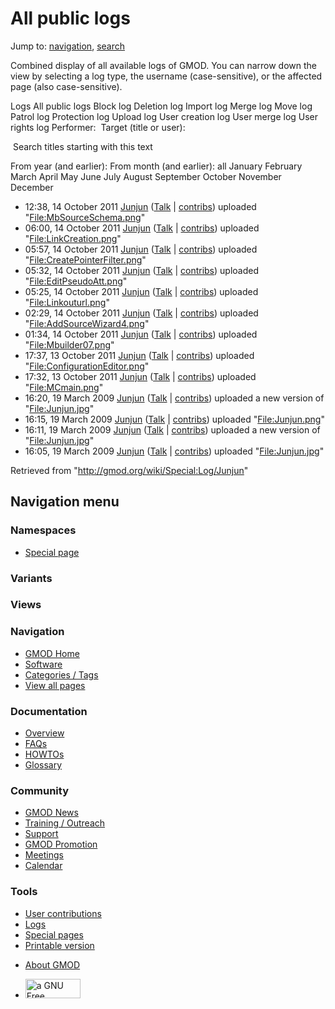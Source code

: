 <div id="mw-page-base" class="noprint">

</div>

<div id="mw-head-base" class="noprint">

</div>

<div id="content" class="mw-body" role="main">

<span id="top"></span>

<div id="mw-js-message" style="display:none;">

</div>



# <span dir="auto">All public logs</span>

<div id="bodyContent">

<div id="contentSub">

</div>

<div id="jump-to-nav" class="mw-jump">

Jump to: [navigation](#mw-navigation), [search](#p-search)

</div>

<div id="mw-content-text">

Combined display of all available logs of GMOD. You can narrow down the
view by selecting a log type, the username (case-sensitive), or the
affected page (also case-sensitive).

Logs All public logs Block log Deletion log Import log Merge log Move
log Patrol log Protection log Upload log User creation log User merge
log User rights log <span style="white-space: nowrap">Performer: </span>
<span style="white-space: nowrap">Target (title or user): </span>

 Search titles starting with this text

From year (and earlier): From month (and earlier): all January February
March April May June July August September October November December

- 12:38, 14 October 2011 <a href="/wiki/User:Junjun" class="mw-userlink"
  title="User:Junjun">Junjun</a> <span class="mw-usertoollinks">(<a
  href="/mediawiki/index.php?title=User_talk:Junjun&amp;action=edit&amp;redlink=1"
  class="new" title="User talk:Junjun (page does not exist)">Talk</a> \|
  [contribs](/wiki/Special:Contributions/Junjun "Special:Contributions/Junjun"))</span>
  uploaded
  "[File:MbSourceSchema.png](/wiki/File:MbSourceSchema.png "File:MbSourceSchema.png")"
- 06:00, 14 October 2011 <a href="/wiki/User:Junjun" class="mw-userlink"
  title="User:Junjun">Junjun</a> <span class="mw-usertoollinks">(<a
  href="/mediawiki/index.php?title=User_talk:Junjun&amp;action=edit&amp;redlink=1"
  class="new" title="User talk:Junjun (page does not exist)">Talk</a> \|
  [contribs](/wiki/Special:Contributions/Junjun "Special:Contributions/Junjun"))</span>
  uploaded
  "[File:LinkCreation.png](/wiki/File:LinkCreation.png "File:LinkCreation.png")"
- 05:57, 14 October 2011 <a href="/wiki/User:Junjun" class="mw-userlink"
  title="User:Junjun">Junjun</a> <span class="mw-usertoollinks">(<a
  href="/mediawiki/index.php?title=User_talk:Junjun&amp;action=edit&amp;redlink=1"
  class="new" title="User talk:Junjun (page does not exist)">Talk</a> \|
  [contribs](/wiki/Special:Contributions/Junjun "Special:Contributions/Junjun"))</span>
  uploaded
  "[File:CreatePointerFilter.png](/wiki/File:CreatePointerFilter.png "File:CreatePointerFilter.png")"
- 05:32, 14 October 2011 <a href="/wiki/User:Junjun" class="mw-userlink"
  title="User:Junjun">Junjun</a> <span class="mw-usertoollinks">(<a
  href="/mediawiki/index.php?title=User_talk:Junjun&amp;action=edit&amp;redlink=1"
  class="new" title="User talk:Junjun (page does not exist)">Talk</a> \|
  [contribs](/wiki/Special:Contributions/Junjun "Special:Contributions/Junjun"))</span>
  uploaded
  "[File:EditPseudoAtt.png](/wiki/File:EditPseudoAtt.png "File:EditPseudoAtt.png")"
- 05:25, 14 October 2011 <a href="/wiki/User:Junjun" class="mw-userlink"
  title="User:Junjun">Junjun</a> <span class="mw-usertoollinks">(<a
  href="/mediawiki/index.php?title=User_talk:Junjun&amp;action=edit&amp;redlink=1"
  class="new" title="User talk:Junjun (page does not exist)">Talk</a> \|
  [contribs](/wiki/Special:Contributions/Junjun "Special:Contributions/Junjun"))</span>
  uploaded
  "[File:Linkouturl.png](/wiki/File:Linkouturl.png "File:Linkouturl.png")"
- 02:29, 14 October 2011 <a href="/wiki/User:Junjun" class="mw-userlink"
  title="User:Junjun">Junjun</a> <span class="mw-usertoollinks">(<a
  href="/mediawiki/index.php?title=User_talk:Junjun&amp;action=edit&amp;redlink=1"
  class="new" title="User talk:Junjun (page does not exist)">Talk</a> \|
  [contribs](/wiki/Special:Contributions/Junjun "Special:Contributions/Junjun"))</span>
  uploaded
  "[File:AddSourceWizard4.png](/wiki/File:AddSourceWizard4.png "File:AddSourceWizard4.png")"
- 01:34, 14 October 2011 <a href="/wiki/User:Junjun" class="mw-userlink"
  title="User:Junjun">Junjun</a> <span class="mw-usertoollinks">(<a
  href="/mediawiki/index.php?title=User_talk:Junjun&amp;action=edit&amp;redlink=1"
  class="new" title="User talk:Junjun (page does not exist)">Talk</a> \|
  [contribs](/wiki/Special:Contributions/Junjun "Special:Contributions/Junjun"))</span>
  uploaded
  "[File:Mbuilder07.png](/wiki/File:Mbuilder07.png "File:Mbuilder07.png")"
- 17:37, 13 October 2011 <a href="/wiki/User:Junjun" class="mw-userlink"
  title="User:Junjun">Junjun</a> <span class="mw-usertoollinks">(<a
  href="/mediawiki/index.php?title=User_talk:Junjun&amp;action=edit&amp;redlink=1"
  class="new" title="User talk:Junjun (page does not exist)">Talk</a> \|
  [contribs](/wiki/Special:Contributions/Junjun "Special:Contributions/Junjun"))</span>
  uploaded
  "[File:ConfigurationEditor.png](/wiki/File:ConfigurationEditor.png "File:ConfigurationEditor.png")"
- 17:32, 13 October 2011 <a href="/wiki/User:Junjun" class="mw-userlink"
  title="User:Junjun">Junjun</a> <span class="mw-usertoollinks">(<a
  href="/mediawiki/index.php?title=User_talk:Junjun&amp;action=edit&amp;redlink=1"
  class="new" title="User talk:Junjun (page does not exist)">Talk</a> \|
  [contribs](/wiki/Special:Contributions/Junjun "Special:Contributions/Junjun"))</span>
  uploaded "[File:MCmain.png](/wiki/File:MCmain.png "File:MCmain.png")"
- 16:20, 19 March 2009 <a href="/wiki/User:Junjun" class="mw-userlink"
  title="User:Junjun">Junjun</a> <span class="mw-usertoollinks">(<a
  href="/mediawiki/index.php?title=User_talk:Junjun&amp;action=edit&amp;redlink=1"
  class="new" title="User talk:Junjun (page does not exist)">Talk</a> \|
  [contribs](/wiki/Special:Contributions/Junjun "Special:Contributions/Junjun"))</span>
  uploaded a new version of
  "[File:Junjun.jpg](/wiki/File:Junjun.jpg "File:Junjun.jpg")"
- 16:15, 19 March 2009 <a href="/wiki/User:Junjun" class="mw-userlink"
  title="User:Junjun">Junjun</a> <span class="mw-usertoollinks">(<a
  href="/mediawiki/index.php?title=User_talk:Junjun&amp;action=edit&amp;redlink=1"
  class="new" title="User talk:Junjun (page does not exist)">Talk</a> \|
  [contribs](/wiki/Special:Contributions/Junjun "Special:Contributions/Junjun"))</span>
  uploaded "[File:Junjun.png](/wiki/File:Junjun.png "File:Junjun.png")"
- 16:11, 19 March 2009 <a href="/wiki/User:Junjun" class="mw-userlink"
  title="User:Junjun">Junjun</a> <span class="mw-usertoollinks">(<a
  href="/mediawiki/index.php?title=User_talk:Junjun&amp;action=edit&amp;redlink=1"
  class="new" title="User talk:Junjun (page does not exist)">Talk</a> \|
  [contribs](/wiki/Special:Contributions/Junjun "Special:Contributions/Junjun"))</span>
  uploaded a new version of
  "[File:Junjun.jpg](/wiki/File:Junjun.jpg "File:Junjun.jpg")"
- 16:05, 19 March 2009 <a href="/wiki/User:Junjun" class="mw-userlink"
  title="User:Junjun">Junjun</a> <span class="mw-usertoollinks">(<a
  href="/mediawiki/index.php?title=User_talk:Junjun&amp;action=edit&amp;redlink=1"
  class="new" title="User talk:Junjun (page does not exist)">Talk</a> \|
  [contribs](/wiki/Special:Contributions/Junjun "Special:Contributions/Junjun"))</span>
  uploaded "[File:Junjun.jpg](/wiki/File:Junjun.jpg "File:Junjun.jpg")"

</div>

<div class="printfooter">

Retrieved from "<http://gmod.org/wiki/Special:Log/Junjun>"

</div>

<div id="catlinks" class="catlinks catlinks-allhidden">

</div>

<div class="visualClear">

</div>

</div>

</div>

<div id="mw-navigation">

## Navigation menu

<div id="mw-head">



<div id="left-navigation">

<div id="p-namespaces" class="vectorTabs" role="navigation"
aria-labelledby="p-namespaces-label">

### Namespaces

- <span id="ca-nstab-special">[Special
  page](/wiki/Special:Log/Junjun "This is a special page, you cannot edit the page itself")</span>

</div>

<div id="p-variants" class="vectorMenu emptyPortlet" role="navigation"
aria-labelledby="p-variants-label">

### 

### Variants[](#)

<div class="menu">

</div>

</div>

</div>

<div id="right-navigation">

<div id="p-views" class="vectorTabs emptyPortlet" role="navigation"
aria-labelledby="p-views-label">

### Views

</div>



</div>



</div>

</div>

</div>

<div id="mw-panel">

<div id="p-logo" role="banner">

<a href="/wiki/Main_Page"
style="background-image: url(http://gmod.org/images/GMOD-cogs.png);"
title="Visit the main page"></a>

</div>

<div id="p-Navigation" class="portal" role="navigation"
aria-labelledby="p-Navigation-label">

### Navigation

<div class="body">

- <span id="n-GMOD-Home">[GMOD Home](/wiki/Main_Page)</span>
- <span id="n-Software">[Software](/wiki/GMOD_Components)</span>
- <span id="n-Categories-.2F-Tags">[Categories /
  Tags](/wiki/Categories)</span>
- <span id="n-View-all-pages">[View all
  pages](/wiki/Special:AllPages)</span>

</div>

</div>

<div id="p-Documentation" class="portal" role="navigation"
aria-labelledby="p-Documentation-label">

### Documentation

<div class="body">

- <span id="n-Overview">[Overview](/wiki/Overview)</span>
- <span id="n-FAQs">[FAQs](/wiki/Category:FAQ)</span>
- <span id="n-HOWTOs">[HOWTOs](/wiki/Category:HOWTO)</span>
- <span id="n-Glossary">[Glossary](/wiki/Glossary)</span>

</div>

</div>

<div id="p-Community" class="portal" role="navigation"
aria-labelledby="p-Community-label">

### Community

<div class="body">

- <span id="n-GMOD-News">[GMOD News](/wiki/GMOD_News)</span>
- <span id="n-Training-.2F-Outreach">[Training /
  Outreach](/wiki/Training_and_Outreach)</span>
- <span id="n-Support">[Support](/wiki/Support)</span>
- <span id="n-GMOD-Promotion">[GMOD
  Promotion](/wiki/GMOD_Promotion)</span>
- <span id="n-Meetings">[Meetings](/wiki/Meetings)</span>
- <span id="n-Calendar">[Calendar](/wiki/Calendar)</span>

</div>

</div>

<div id="p-tb" class="portal" role="navigation"
aria-labelledby="p-tb-label">

### Tools

<div class="body">

- <span id="t-contributions">[User
  contributions](/wiki/Special:Contributions/Junjun "A list of contributions of this user")</span>
- <span id="t-log">[Logs](/wiki/Special:Log/Junjun)</span>
- <span id="t-specialpages"><a href="/wiki/Special:SpecialPages" accesskey="q"
  title="A list of all special pages [q]">Special pages</a></span>
- <span id="t-print"><a
  href="/mediawiki/index.php?title=Special:Log/Junjun&amp;printable=yes"
  rel="alternate" accesskey="p"
  title="Printable version of this page [p]">Printable version</a></span>

</div>

</div>

</div>

</div>

<div id="footer" role="contentinfo">

- <span id="footer-places-about">[About
  GMOD](/wiki/GMOD:About "GMOD:About")</span>

<!-- -->

- <span id="footer-copyrightico">[<img src="http://www.gnu.org/graphics/gfdl-logo-small.png" width="88"
  height="31" alt="a GNU Free Documentation License" />](http://www.gnu.org/licenses/fdl-1.3.html)</span>


<div style="clear:both">

</div>

</div>
